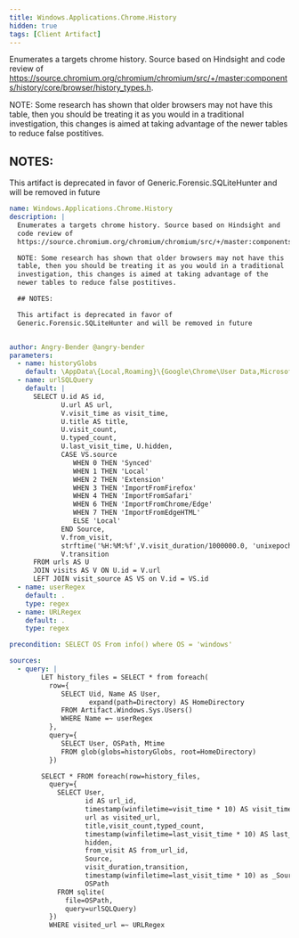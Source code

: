 ```yaml
---
title: Windows.Applications.Chrome.History
hidden: true
tags: [Client Artifact]
---
```


Enumerates a targets chrome history. Source based on Hindsight and
code review of
https://source.chromium.org/chromium/chromium/src/+/master:components/history/core/browser/history_types.h.

NOTE: Some research has shown that older browsers may not have this
table, then you should be treating it as you would in a traditional
investigation, this changes is aimed at taking advantage of the
newer tables to reduce false postitives.

## NOTES:

This artifact is deprecated in favor of
Generic.Forensic.SQLiteHunter and will be removed in future


```yaml
name: Windows.Applications.Chrome.History
description: |
  Enumerates a targets chrome history. Source based on Hindsight and
  code review of
  https://source.chromium.org/chromium/chromium/src/+/master:components/history/core/browser/history_types.h.

  NOTE: Some research has shown that older browsers may not have this
  table, then you should be treating it as you would in a traditional
  investigation, this changes is aimed at taking advantage of the
  newer tables to reduce false postitives.

  ## NOTES:

  This artifact is deprecated in favor of
  Generic.Forensic.SQLiteHunter and will be removed in future


author: Angry-Bender @angry-bender
parameters:
  - name: historyGlobs
    default: \AppData\{Local,Roaming}\{Google\Chrome\User Data,Microsoft\Edge\User Data,BraveSoftware\Brave-Browser\User Data,Vivaldi\User Data,Opera Software\Opera*Stable}\*\History
  - name: urlSQLQuery
    default: |
      SELECT U.id AS id,
             U.url AS url,
             V.visit_time as visit_time,
             U.title AS title,
             U.visit_count,
             U.typed_count,
             U.last_visit_time, U.hidden,
             CASE VS.source
                WHEN 0 THEN 'Synced'
                WHEN 1 THEN 'Local'
                WHEN 2 THEN 'Extension'
                WHEN 3 THEN 'ImportFromFirefox'
                WHEN 4 THEN 'ImportFromSafari'
                WHEN 6 THEN 'ImportFromChrome/Edge'
                WHEN 7 THEN 'ImportFromEdgeHTML'
                ELSE 'Local'
             END Source,
             V.from_visit,
             strftime('%H:%M:%f',V.visit_duration/1000000.0, 'unixepoch') as visit_duration,
             V.transition
      FROM urls AS U
      JOIN visits AS V ON U.id = V.url
      LEFT JOIN visit_source AS VS on V.id = VS.id
  - name: userRegex
    default: .
    type: regex
  - name: URLRegex
    default: .
    type: regex

precondition: SELECT OS From info() where OS = 'windows'

sources:
  - query: |
        LET history_files = SELECT * from foreach(
          row={
             SELECT Uid, Name AS User,
                    expand(path=Directory) AS HomeDirectory
             FROM Artifact.Windows.Sys.Users()
             WHERE Name =~ userRegex
          },
          query={
             SELECT User, OSPath, Mtime
             FROM glob(globs=historyGlobs, root=HomeDirectory)
          })

        SELECT * FROM foreach(row=history_files,
          query={
            SELECT User,
                   id AS url_id,
                   timestamp(winfiletime=visit_time * 10) AS visit_time,
                   url as visited_url,
                   title,visit_count,typed_count,
                   timestamp(winfiletime=last_visit_time * 10) AS last_visit_time,
                   hidden,
                   from_visit AS from_url_id,
                   Source,
                   visit_duration,transition,
                   timestamp(winfiletime=last_visit_time * 10) as _SourceLastModificationTimestamp,
                   OSPath
            FROM sqlite(
              file=OSPath,
              query=urlSQLQuery)
          })
          WHERE visited_url =~ URLRegex

```

